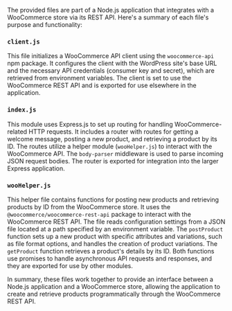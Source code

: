 The provided files are part of a Node.js application that integrates with a WooCommerce store via its REST API. Here's a summary of each file's purpose and functionality:

### `client.js`
This file initializes a WooCommerce API client using the `woocommerce-api` npm package. It configures the client with the WordPress site's base URL and the necessary API credentials (consumer key and secret), which are retrieved from environment variables. The client is set to use the WooCommerce REST API and is exported for use elsewhere in the application.

### `index.js`
This module uses Express.js to set up routing for handling WooCommerce-related HTTP requests. It includes a router with routes for getting a welcome message, posting a new product, and retrieving a product by its ID. The routes utilize a helper module (`wooHelper.js`) to interact with the WooCommerce API. The `body-parser` middleware is used to parse incoming JSON request bodies. The router is exported for integration into the larger Express application.

### `wooHelper.js`
This helper file contains functions for posting new products and retrieving products by ID from the WooCommerce store. It uses the `@woocommerce/woocommerce-rest-api` package to interact with the WooCommerce REST API. The file reads configuration settings from a JSON file located at a path specified by an environment variable. The `postProduct` function sets up a new product with specific attributes and variations, such as file format options, and handles the creation of product variations. The `getProduct` function retrieves a product's details by its ID. Both functions use promises to handle asynchronous API requests and responses, and they are exported for use by other modules.

In summary, these files work together to provide an interface between a Node.js application and a WooCommerce store, allowing the application to create and retrieve products programmatically through the WooCommerce REST API.